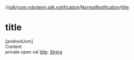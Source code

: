 //[sdk](../../../index.md)/[com.robotemi.sdk.notification](../index.md)/[NormalNotification](index.md)/[title](title.md)



# title  
[androidJvm]  
Content  
private open val [title](title.md): [String](https://developer.android.com/reference/kotlin/java/lang/String.html)  




